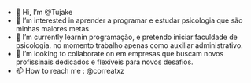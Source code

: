 - 👋 Hi, I’m @Tujake
- 👀 I’m interested in  aprender a programar e  estudar psicologia  que são  minhas maiores  metas.
- 🌱 I’m currently learnin programação,  e pretendo iniciar faculdade de psicologia. no momento trabalho apenas  como auxiliar administrativo.
- 💞️ I’m looking to collaborate on  em empresas  que buscam novos profissinais  dedicados e flexíveis para novos desafios.
- 📫 How to reach me :  @correatxz

<!---
Tujake/Tujake is a ✨ special ✨ repository because its `README.md` (this file) appears on your GitHub profile.
You can click the Preview link to take a look at your changes.
--->
